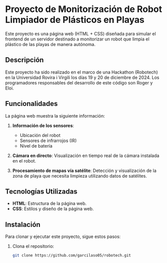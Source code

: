 # Proyecto de Monitorización de Robot Limpiador de Plásticos en Playas

Este proyecto es una página web (HTML + CSS) diseñada para simular el frontend de un servidor destinado a monitorizar un robot que limpia el plástico de las playas de manera autónoma.

## Descripción

Este proyecto ha sido realizado en el marco de una Hackathon (Robotech) en la Universidad Rovira i Virgili los días 19 y 20 de diciembre de 2024. Los programadores responsables del desarrollo de este código son Roger y Eloi.

## Funcionalidades

La página web muestra la siguiente información:

1. **Información de los sensores**:
   - Ubicación del robot
   - Sensores de infrarrojos (IR)
   - Nivel de batería

2. **Cámara en directo**: Visualización en tiempo real de la cámara instalada en el robot.

3. **Procesamiento de mapas vía satélite**: Detección y visualización de la zona de playa que necesita limpieza utilizando datos de satélites.

## Tecnologías Utilizadas

- **HTML**: Estructura de la página web.
- **CSS**: Estilos y diseño de la página web.

## Instalación

Para clonar y ejecutar este proyecto, sigue estos pasos:

1. Clona el repositorio:
   ```sh
   git clone https://github.com/garcilaso05/robotech.git
